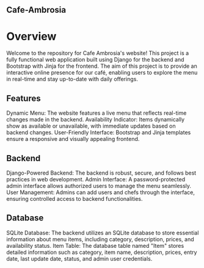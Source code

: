 ## Cafe-Ambrosia

# Overview
Welcome to the repository for Cafe Ambrosia's website! This project is a fully functional web application built using Django for the backend and Bootstrap with Jinja for the frontend. The aim of this project is to provide an interactive online presence for our café, enabling users to explore the menu in real-time and stay up-to-date with daily offerings.

## Features
Dynamic Menu: The website features a live menu that reflects real-time changes made in the backend.
Availability Indicator: Items dynamically show as available or unavailable, with immediate updates based on backend changes.
User-Friendly Interface: Bootstrap and Jinja templates ensure a responsive and visually appealing frontend.

## Backend
Django-Powered Backend: The backend is robust, secure, and follows best practices in web development.
Admin Interface: A password-protected admin interface allows authorized users to manage the menu seamlessly.
User Management: Admins can add users and chefs through the interface, ensuring controlled access to backend functionalities.

## Database
SQLite Database: The backend utilizes an SQLite database to store essential information about menu items, including category, description, prices, and availability status.
Item Table: The database table named "Item" stores detailed information such as category, item name, description, prices, entry date, last update date, status, and admin user credentials.




